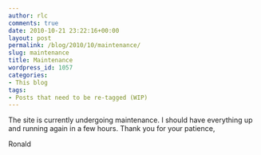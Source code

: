 ```yaml
---
author: rlc
comments: true
date: 2010-10-21 23:22:16+00:00
layout: post
permalink: /blog/2010/10/maintenance/
slug: maintenance
title: Maintenance
wordpress_id: 1057
categories:
- This blog
tags:
- Posts that need to be re-tagged (WIP)
---
```


The site is currently undergoing maintenance. I should have everything up and running again in a few hours. Thank you for your patience,

Ronald
